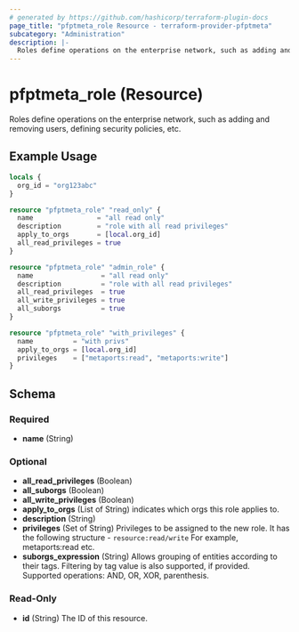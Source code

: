 ```yaml
---
# generated by https://github.com/hashicorp/terraform-plugin-docs
page_title: "pfptmeta_role Resource - terraform-provider-pfptmeta"
subcategory: "Administration"
description: |-
  Roles define operations on the enterprise network, such as adding and removing users, defining security policies, etc.
---
```


# pfptmeta_role (Resource)

Roles define operations on the enterprise network, such as adding and removing users, defining security policies, etc.

## Example Usage

```terraform
locals {
  org_id = "org123abc"
}

resource "pfptmeta_role" "read_only" {
  name                = "all read only"
  description         = "role with all read privileges"
  apply_to_orgs       = [local.org_id]
  all_read_privileges = true
}

resource "pfptmeta_role" "admin_role" {
  name                 = "all read only"
  description          = "role with all read privileges"
  all_read_privileges  = true
  all_write_privileges = true
  all_suborgs          = true
}

resource "pfptmeta_role" "with_privileges" {
  name          = "with privs"
  apply_to_orgs = [local.org_id]
  privileges    = ["metaports:read", "metaports:write"]
}
```

<!-- schema generated by tfplugindocs -->
## Schema

### Required

- **name** (String)

### Optional

- **all_read_privileges** (Boolean)
- **all_suborgs** (Boolean)
- **all_write_privileges** (Boolean)
- **apply_to_orgs** (List of String) indicates which orgs this role applies to.
- **description** (String)
- **privileges** (Set of String) Privileges to be assigned to the new role. It has the following structure - `resource:read/write` For example, metaports:read etc.
- **suborgs_expression** (String) Allows grouping of entities according to their tags. Filtering by tag value is also supported, if provided. Supported operations: AND, OR, XOR, parenthesis.

### Read-Only

- **id** (String) The ID of this resource.
